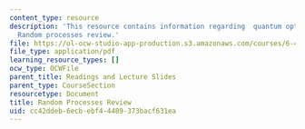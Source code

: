 ```yaml
---
content_type: resource
description: 'This resource contains information regarding  quantum optical communication:
  Random processes review.'
file: https://ol-ocw-studio-app-production.s3.amazonaws.com/courses/6-453-quantum-optical-communication-fall-2016/cc42ddeb6ecbebf44489373bacf631ea_MIT6_453F16_Random_Proc.pdf
file_type: application/pdf
learning_resource_types: []
ocw_type: OCWFile
parent_title: Readings and Lecture Slides
parent_type: CourseSection
resourcetype: Document
title: Random Processes Review
uid: cc42ddeb-6ecb-ebf4-4489-373bacf631ea
---
```


